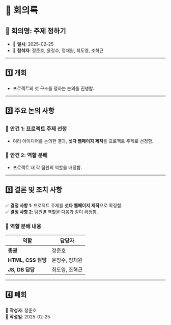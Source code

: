 # 📌 회의록

## 📝 회의명: 주제 정하기
- 📅 **일시**: 2025-02-25  
- 👥 **참석자**: 정준호, 윤정수, 정채원, 최도영, 조혁근  

---

## 1️⃣ 개회  
- 프로젝트의 첫 구조를 정하는 논의를 진행함.  

---

## 2️⃣ 주요 논의 사항  
### 🔹 **안건 1: 프로젝트 주제 선정**  
- 여러 아이디어를 논의한 결과, **섯다 웹페이지 제작**을 프로젝트 주제로 선정함.  

### 🔹 **안건 2: 역할 분배**  
- 프로젝트 내 각 팀원의 역할을 배정함.  

---

## 3️⃣ 결론 및 조치 사항  
✅ **결정 사항 1**: 프로젝트 주제를 **섯다 웹페이지 제작**으로 확정함.  
✅ **결정 사항 2**: 팀원별 역할을 다음과 같이 확정함.  

### 🎯 **역할 분배 내용**
| 역할 | 담당자 |
|------|---------------------|
| **총괄** | 정준호 |
| **HTML, CSS 담당** | 윤정수, 정채원 |
| **JS, DB 담당** | 최도영, 조혁근 |

---

## 4️⃣ 폐회  
📌 **작성자**: 정준호  
📅 **작성일**: 2025-02-25  
